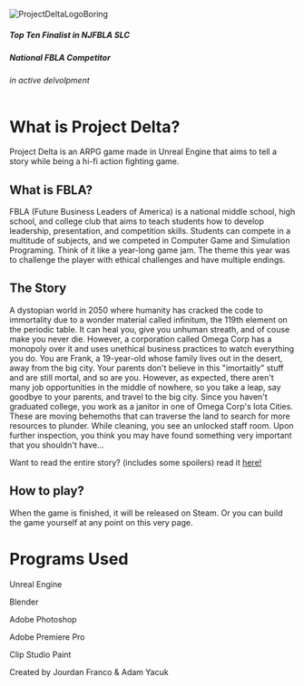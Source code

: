 ![ProjectDeltaLogoBoring](https://github.com/user-attachments/assets/b8bf398c-bff4-4e5b-9ce0-c0ac406a9425)
##### *Top Ten Finalist in NJFBLA SLC*
##### *National FBLA Competitor*
*in active delvolpment*
<br/><br/>

# What is Project Delta?
Project Delta is an ARPG game made in Unreal Engine that aims to tell a story while being a hi-fi action fighting game.

## What is FBLA?
FBLA (Future Business Leaders of America) is a national middle school, high school, and college club that aims to teach students how to develop leadership, presentation, and competition skills. Students can compete in a multitude of subjects, and we competed in Computer Game and Simulation Programing. Think of it like a year-long game jam. The theme this year was to challenge the player with ethical challenges and have multiple endings.

## The Story
A dystopian world in 2050 where humanity has cracked the code to immortality due to a wonder material called infinitum, the 119th element on the periodic table. It can heal you, give you unhuman streath, and of couse make you never die.  However, a corporation called Omega Corp has a monopoly over it and uses unethical business practices to watch everything you do. You are Frank, a 19-year-old whose family lives out in the desert, away from the big city. Your parents don't believe in this "imortaitly" stuff and are still mortal, and so are you. However, as expected, there aren't many job opportunities in the middle of nowhere, so you take a leap, say goodbye to your parents, and travel to the big city. Since you haven't graduated college, you work as a janitor in one of Omega Corp's Iota Cities. These are moving behemoths that can traverse the land to search for more resources to plunder. While cleaning, you see an unlocked staff room. Upon further inspection, you think you may have found something very important that you shouldn't have...

Want to read the entire story? (includes some spoilers) read it [here!](https://docs.google.com/document/d/1VaJvP5qZ1ptUOvwy_xBoYjaiugy-H03v3adusL2v7Co/edit?tab=t.0)

## How to play?
When the game is finished, it will be released on Steam. Or you can build the game yourself at any point on this very page.

# Programs Used

Unreal Engine

Blender

Adobe Photoshop

Adobe Premiere Pro

Clip Studio Paint

Created by Jourdan Franco & Adam Yacuk
